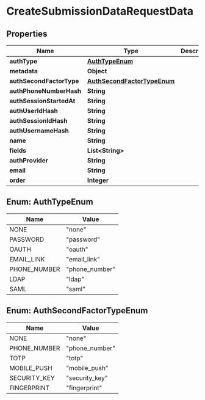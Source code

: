 
# CreateSubmissionDataRequestData

## Properties
Name | Type | Description | Notes
------------ | ------------- | ------------- | -------------
**authType** | [**AuthTypeEnum**](#AuthTypeEnum) |  |  [optional]
**metadata** | **Object** |  |  [optional]
**authSecondFactorType** | [**AuthSecondFactorTypeEnum**](#AuthSecondFactorTypeEnum) |  |  [optional]
**authPhoneNumberHash** | **String** |  |  [optional]
**authSessionStartedAt** | **String** |  |  [optional]
**authUserIdHash** | **String** |  |  [optional]
**authSessionIdHash** | **String** |  |  [optional]
**authUsernameHash** | **String** |  |  [optional]
**name** | **String** |  |  [optional]
**fields** | **List&lt;String&gt;** |  |  [optional]
**authProvider** | **String** |  |  [optional]
**email** | **String** |  |  [optional]
**order** | **Integer** |  |  [optional]


<a name="AuthTypeEnum"></a>
## Enum: AuthTypeEnum
Name | Value
---- | -----
NONE | &quot;none&quot;
PASSWORD | &quot;password&quot;
OAUTH | &quot;oauth&quot;
EMAIL_LINK | &quot;email_link&quot;
PHONE_NUMBER | &quot;phone_number&quot;
LDAP | &quot;ldap&quot;
SAML | &quot;saml&quot;


<a name="AuthSecondFactorTypeEnum"></a>
## Enum: AuthSecondFactorTypeEnum
Name | Value
---- | -----
NONE | &quot;none&quot;
PHONE_NUMBER | &quot;phone_number&quot;
TOTP | &quot;totp&quot;
MOBILE_PUSH | &quot;mobile_push&quot;
SECURITY_KEY | &quot;security_key&quot;
FINGERPRINT | &quot;fingerprint&quot;



